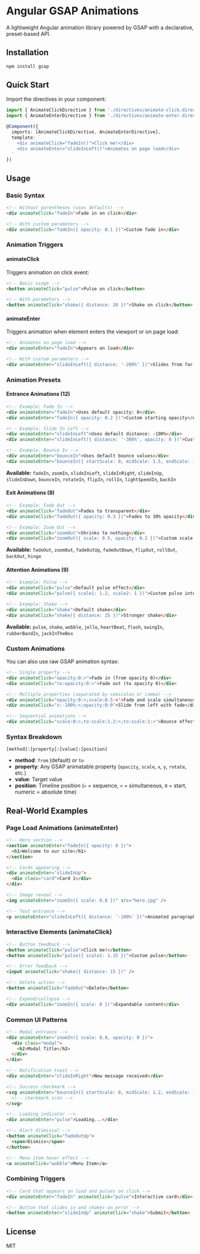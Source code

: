 # Angular GSAP Animations

A lightweight Angular animation library powered by GSAP with a declarative, preset-based API.

## Installation

```bash
npm install gsap
```

## Quick Start

Import the directives in your component:

```typescript
import { AnimateClickDirective } from './directives/animate-click.directive';
import { AnimateEnterDirective } from './directives/animate-enter.directive';

@Component({
  imports: [AnimateClickDirective, AnimateEnterDirective],
  template: `
    <div animateClick="fadeIn()">Click me!</div>
    <div animateEnter="slideInLeft()">Animates on page load</div>
  `
})
```

## Usage

### Basic Syntax

```html
<!-- Without parentheses (uses defaults) -->
<div animateClick="fadeIn">Fade in on click</div>

<!-- With custom parameters -->
<div animateClick="fadeIn({ opacity: 0.1 })">Custom fade in</div>
```

### Animation Triggers

#### animateClick

Triggers animation on click event:

```html
<!-- Basic usage -->
<button animateClick="pulse">Pulse on click</button>

<!-- With parameters -->
<button animateClick="shake({ distance: 20 })">Shake on click</button>
```

#### animateEnter

Triggers animation when element enters the viewport or on page load:

```html
<!-- Animates on page load -->
<div animateEnter="fadeIn">Appears on load</div>

<!-- With custom parameters -->
<div animateEnter="slideInLeft({ distance: '-200%' })">Slides from far left</div>
```

### Animation Presets

#### Entrance Animations (12)

```html
<!-- Example: Fade In -->
<div animateEnter="fadeIn">Uses default opacity: 0</div>
<div animateEnter="fadeIn({ opacity: 0.2 })">Custom starting opacity</div>

<!-- Example: Slide In Left -->
<div animateEnter="slideInLeft">Uses default distance: -100%</div>
<div animateEnter="slideInLeft({ distance: '-300%', opacity: 0 })">Custom distance and opacity</div>

<!-- Example: Bounce In -->
<div animateEnter="bounceIn">Uses default bounce values</div>
<div animateEnter="bounceIn({ startScale: 0, midScale: 1.5, endScale: 1 })">Custom bounce effect</div>
```

**Available:** `fadeIn`, `zoomIn`, `slideInLeft`, `slideInRight`, `slideInUp`, `slideInDown`, `bounceIn`, `rotateIn`, `flipIn`, `rollIn`, `lightSpeedIn`, `backIn`

#### Exit Animations (8)

```html
<!-- Example: Fade Out -->
<div animateClick="fadeOut">Fades to transparent</div>
<div animateClick="fadeOut({ opacity: 0.3 })">Fades to 30% opacity</div>

<!-- Example: Zoom Out -->
<div animateClick="zoomOut">Shrinks to nothing</div>
<div animateClick="zoomOut({ scale: 0.5, opacity: 0.2 })">Custom scale and opacity</div>
```

**Available:** `fadeOut`, `zoomOut`, `fadeOutUp`, `fadeOutDown`, `flipOut`, `rollOut`, `backOut`, `hinge`

#### Attention Animations (9)

```html
<!-- Example: Pulse -->
<div animateClick="pulse">Default pulse effect</div>
<div animateClick="pulse({ scale1: 1.2, scale2: 1 })">Custom pulse intensity</div>

<!-- Example: Shake -->
<div animateClick="shake">Default shake</div>
<div animateClick="shake({ distance: 25 })">Stronger shake</div>
```

**Available:** `pulse`, `shake`, `wobble`, `jello`, `heartBeat`, `flash`, `swingIn`, `rubberBandIn`, `jackInTheBox`

### Custom Animations

You can also use raw GSAP animation syntax:

```html
<!-- Single property -->
<div animateClick="opacity:0:>">Fade in (from opacity 0)</div>
<div animateClick="to:opacity:0:>">Fade out (to opacity 0)</div>

<!-- Multiple properties (separated by semicolon or comma) -->
<div animateClick="opacity:0:>;scale:0.5:<">Fade and scale simultaneously</div>
<div animateClick="x:-100%:>;opacity:0:0">Slide from left with fade</div>

<!-- Sequential animations -->
<div animateClick="scale:0:>;to:scale:1.2:>;to:scale:1:>">Bounce effect</div>
```

### Syntax Breakdown

```
[method]:[property]:[value]:[position]
```

- **method**: `from` (default) or `to`
- **property**: Any GSAP animatable property (`opacity`, `scale`, `x`, `y`, `rotate`, etc.)
- **value**: Target value
- **position**: Timeline position (`>` = sequence, `<` = simultaneous, `0` = start, numeric = absolute time)

## Real-World Examples

### Page Load Animations (animateEnter)

```html
<!-- Hero section -->
<section animateEnter="fadeIn({ opacity: 0 })">
  <h1>Welcome to our site</h1>
</section>

<!-- Cards appearing -->
<div animateEnter="slideInUp">
  <div class="card">Card 1</div>
</div>

<!-- Image reveal -->
<img animateEnter="zoomIn({ scale: 0.8 })" src="hero.jpg" />

<!-- Text entrance -->
<p animateEnter="slideInLeft({ distance: '-100%' })">Animated paragraph</p>
```

### Interactive Elements (animateClick)

```html
<!-- Button feedback -->
<button animateClick="pulse">Click me!</button>
<button animateClick="pulse({ scale1: 1.15 })">Custom pulse</button>

<!-- Error feedback -->
<input animateClick="shake({ distance: 15 })" />

<!-- Delete action -->
<button animateClick="fadeOut">Delete</button>

<!-- Expand/collapse -->
<div animateClick="zoomIn({ scale: 0 })">Expandable content</div>
```

### Common UI Patterns

```html
<!-- Modal entrance -->
<div animateEnter="zoomIn({ scale: 0.8, opacity: 0 })">
  <div class="modal">
    <h2>Modal Title</h2>
  </div>
</div>

<!-- Notification toast -->
<div animateEnter="slideInRight">New message received</div>

<!-- Success checkmark -->
<svg animateEnter="bounceIn({ startScale: 0, midScale: 1.2, endScale: 1 })">
  <!-- checkmark icon -->
</svg>

<!-- Loading indicator -->
<div animateEnter="pulse">Loading...</div>

<!-- Alert dismissal -->
<button animateClick="fadeOutUp">
  <span>Dismiss</span>
</button>

<!-- Menu item hover effect -->
<a animateClick="wobble">Menu Item</a>
```

### Combining Triggers

```html
<!-- Card that appears on load and pulses on click -->
<div animateEnter="fadeIn" animateClick="pulse">Interactive card</div>

<!-- Button that slides in and shakes on error -->
<button animateEnter="slideInUp" animateClick="shake">Submit</button>
```

## License

MIT
